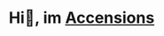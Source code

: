 <h1 align="center">Hi👋, im <a href="https://github.com/Accensions">Accensions</a></h1>















